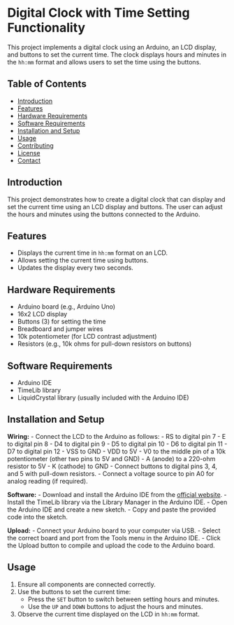 # Digital Clock with Time Setting Functionality

This project implements a digital clock using an Arduino, an LCD display, and buttons to set the current time. The clock displays hours and minutes in the `hh:mm` format and allows users to set the time using the buttons.

## Table of Contents
- [Introduction](#introduction)
- [Features](#features)
- [Hardware Requirements](#hardware-requirements)
- [Software Requirements](#software-requirements)
- [Installation and Setup](#installation-and-setup)
- [Usage](#usage)
- [Contributing](#contributing)
- [License](#license)
- [Contact](#contact)

## Introduction
This project demonstrates how to create a digital clock that can display and set the current time using an LCD display and buttons. The user can adjust the hours and minutes using the buttons connected to the Arduino.

## Features
- Displays the current time in `hh:mm` format on an LCD.
- Allows setting the current time using buttons.
- Updates the display every two seconds.

## Hardware Requirements
- Arduino board (e.g., Arduino Uno)
- 16x2 LCD display
- Buttons (3) for setting the time
- Breadboard and jumper wires
- 10k potentiometer (for LCD contrast adjustment)
- Resistors (e.g., 10k ohms for pull-down resistors on buttons)

## Software Requirements
- Arduino IDE
- TimeLib library
- LiquidCrystal library (usually included with the Arduino IDE)

## Installation and Setup

**Wiring:**
    - Connect the LCD to the Arduino as follows:
      - RS to digital pin 7
      - E to digital pin 8
      - D4 to digital pin 9
      - D5 to digital pin 10
      - D6 to digital pin 11
      - D7 to digital pin 12
      - VSS to GND
      - VDD to 5V
      - V0 to the middle pin of a 10k potentiometer (other two pins to 5V and GND)
      - A (anode) to a 220-ohm resistor to 5V
      - K (cathode) to GND
    - Connect buttons to digital pins 3, 4, and 5 with pull-down resistors.
    - Connect a voltage source to pin A0 for analog reading (if required).

**Software:**
    - Download and install the Arduino IDE from the [official website](https://www.arduino.cc/en/software).
    - Install the TimeLib library via the Library Manager in the Arduino IDE.
    - Open the Arduino IDE and create a new sketch.
    - Copy and paste the provided code into the sketch.

**Upload:**
    - Connect your Arduino board to your computer via USB.
    - Select the correct board and port from the Tools menu in the Arduino IDE.
    - Click the Upload button to compile and upload the code to the Arduino board.

## Usage
1. Ensure all components are connected correctly.
2. Use the buttons to set the current time:
   - Press the `SET` button to switch between setting hours and minutes.
   - Use the `UP` and `DOWN` buttons to adjust the hours and minutes.
3. Observe the current time displayed on the LCD in `hh:mm` format.
